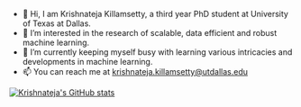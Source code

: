 - 👋 Hi, I am Krishnateja Killamsetty, a third year PhD student at University of Texas at Dallas.
- 👀 I’m interested in the research of scalable, data efficient and robust machine learning.
- 🌱 I’m currently keeping myself busy with learning various intricacies and developments in machine learning. 
- 📫 You can reach me at krishnateja.killamsetty@utdallas.edu

[![Krishnateja's GitHub stats](https://github-readme-stats.vercel.app/api?username=krishnatejakk)](https://github.com/anuraghazra/github-readme-stats)

<!---
krishnatejakk/krishnatejakk is a ✨ special ✨ repository because its `README.md` (this file) appears on your GitHub profile.
You can click the Preview link to take a look at your changes.
--->
